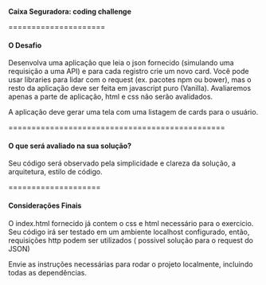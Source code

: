 **Caixa Seguradora: coding challenge**

=====================
#### O Desafio

Desenvolva uma aplicação que leia o json fornecido (simulando uma requisição a uma API) e para cada registro crie um novo card. Você pode usar libraries para lidar com o request (ex. pacotes npm ou bower), mas o resto da aplicação deve ser feita em javascript puro (Vanilla). Avaliaremos apenas a parte de aplicação, html e css não serão avalidados.

A aplicação deve gerar uma tela com uma listagem de cards para o usuário.


===============================================
#### O que será avaliado na sua solução?

Seu código será observado pela simplicidade e clareza da solução, a arquitetura, estilo de código.


====================
#### Considerações Finais

O index.html fornecido já contem o css e html necessário para o exercicio.
Seu código irá ser testado em um ambiente localhost configurado, então, requisições http podem ser 
utilizados ( possivel solução para o request do JSON)


Envie as instruções necessárias para rodar o projeto localmente, incluindo todas as dependências.
